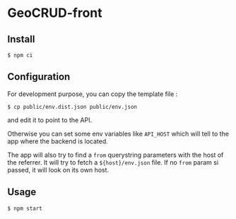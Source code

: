 # GeoCRUD-front

## Install

    $ npm ci

## Configuration

For development purpose, you can copy the template file :

    $ cp public/env.dist.json public/env.json

and edit it to point to the API.

Otherwise you can set some env variables like `API_HOST` which will tell to the app where the backend is located.

The app will also try to find a `from` querystring parameters with the host of the referrer. 
It will try to fetch a `${host}/env.json` file. If no `from` param si passed, it will look on its own host.

## Usage

    $ npm start


